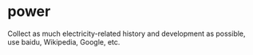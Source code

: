 # power
Collect as much electricity-related history and development as possible, use baidu, Wikipedia, Google, etc.
